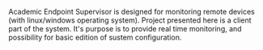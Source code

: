  Academic Endpoint Supervisor is designed for monitoring remote devices (with linux/windows operating system). Project presented here is a client part of the system. It's purpose is to provide real time monitoring, and possibility for basic edition of sustem configuration.
